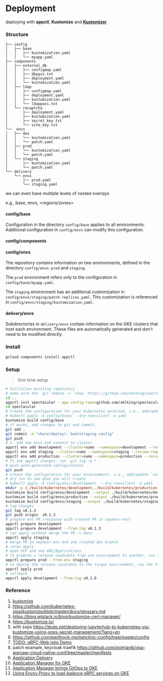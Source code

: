 # Deployment

deploying with **appctl**, **Kustomize** and **[Kustomizer](https://kustomizer.dev)**

### Structure

```
├── config
│   ├── base
│   │   ├── kustomization.yaml
│   │   └── myapp.yaml
├── components
│   ├── external_db
│   │   ├── configmap.yaml
│   │   ├── dbpass.txt
│   │   ├── deployment.yaml
│   │   └── kustomization.yaml
│   ├── ldap
│   │   ├── configmap.yaml
│   │   ├── deployment.yaml
│   │   ├── kustomization.yaml
│   │   └── ldappass.txt
│   └── recaptcha
│       ├── deployment.yaml
│       ├── kustomization.yaml
│       ├── secret_key.txt
│       └── site_key.txt
└──  envs
│   ├── dev
│   │   └── kustomization.yaml
│   │   └── patch.yaml
│   ├── prod
│   │   └── kustomization.yaml
│   │   └── patch.yaml
│   └── staging
│       ├── kustomization.yaml
│       └── patch.yaml
└── delivery
    └── envs
        ├── prod.yaml
        └── staging.yaml
```

we can even have multiple levels of nested overlays

e.g., base, envs, <regions/zones>

#### config/base

Configuration in the directory `config/base` applies to all environments. Additional configuration in `config/envs` can modify this configuration.

#### config/components

#### config/envs

The repository contains information on two environments, defined in the directory `config/envs`: `prod` and `staging`.

The `prod` environment refers only to the configuration in `config/base/myapp.yaml`.

The `staging` environment has an additional customization in `config/envs/staging/patch-replicas.yaml`. This customization is referenced in `config/envs/staging/kustomization.yaml`.

#### delivery/envs

Subdirectories in `delivery/envs` contain information on the GKE clusters that host each environment. These files are automatically generated and don't need to be modified directly.

### Install

```bash
gcloud components install appctl
```

### Setup

> One time setup

```bash
# Initialize existing repository
# make sure the `git remote -v` show `https://github.com/xmlking/spectacular.git`
cd ..
appctl init spectacular --app-config-repo=github.com/xmlking/spectacular
cd spectacular
# Create the configuration for your Kubernetes workload. i.e., add/update `config/base`, then test:
# kubectl apply -k config/base/ --dry-run=client -o yaml
kustomize build config/base
# if works, add changes to git and commit.
git add .
git commit -m "chore(deploy): bootstraping config"
git push
# 2. add new envs and connect to cluster
appctl env add development --cluster=sumo --namespace=development --review-required=false
appctl env add staging --cluster=sumo --namespace=staging --review-required=false
appctl env add production --cluster=sumo --namespace=production --review-required=true
# To see appctl changes, run `git log -p *`.
# push auto-generated configurations
git push
# Create the configuration for your enveronments. i.e., add/update `config/envs`, then test, push code.
# dry run to see what you will create
# kubectl apply -k config/envs/development  --dry-run=client -o yaml
mkdir -p {./build/kubernetes/development,./build/kubernetes/production,./build/kubernetes/staging}
kustomize build config/envs/development --output ./build/kubernetes/development --load_restrictor none
kustomize build config/envs/production --output ./build/kubernetes/production --load_restrictor none
kustomize build config/envs/staging --output ./build/kubernetes/staging --load_restrictor none
# tag changes
git tag v0.1.3
git push origin  v0.1.3
# prepare env PR (response with created PR in seymour-env)
appctl prepare development
appctl prepare development --from-tag v0.1.3
# run apply without merge the PR -> deny
appctl apply staging
# merge PR in seymour-env and see created dev branch
# rerun apply
# open GCP and see GKE/Applications
# to promote a release candidate from one environment to another, run the following command:
appctl prepare prod --from-env staging
# to deploy the release candidate to the target environment, run the following command:
appctl apply prod
# rollback
appctl apply development --from-tag v0.1.0
```

### Reference

1. [kustomize](https://kubectl.docs.kubernetes.io/pages/examples/kustomize.html)
1. <https://github.com/kubernetes-sigs/kustomize/blob/master/docs/glossary.md>
1. <https://blog.jetstack.io/blog/kustomize-cert-manager/>
1. <https://kustomize.io/>
1. with sops <https://teuto.net/deploying-jupyterhub-to-kubernetes-via-kustomize-using-sops-secret-management/?lang=en>
1. <https://github.com/pwittrock-me/petclinic-config/tree/master/config>
1. [TODO: gRPC-Web Istio Demo](https://github.com/venilnoronha/grpc-web-istio-demo)
1. patch example, keycloak traefik <https://github.com/piotrjanik/opa-warsaw-cloud-native-conf/tree/master/manifests>
1. [Application Delivery](https://cloud.google.com/kubernetes-engine/docs/concepts/add-on/application-delivery)
1. [Application Manager for GKE](https://cloud.google.com/blog/products/containers-kubernetes/announcing-application-manager-for-google-kubernetes-engine)
1. [Application Manager brings GitOps to GKE](https://www.youtube.com/watch?v=r5_xYtbZPfc)
1. [Using Envoy Proxy to load-balance gRPC services on GKE](https://github.com/GoogleCloudPlatform/grpc-gke-nlb-tutorial)
